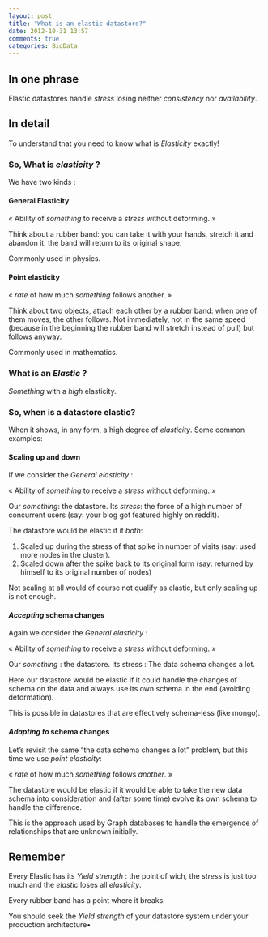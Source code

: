 ```yaml
---
layout: post
title: "What is an elastic datastore?"
date: 2012-10-31 13:57
comments: true
categories: BigData 
---
```


## In one phrase
Elastic datastores handle *stress* losing neither *consistency* nor *availability*. 

## In detail
To understand that you need to know what is *Elasticity* exactly!

### So, What is *elasticity* ?

We have two kinds :

#### General Elasticity

« Ability of *something* to receive a *stress* without deforming. »

Think about a rubber band: you can take it with your hands, stretch it
and abandon it: the band will return to its original shape.

Commonly used in physics.

#### Point elasticity

« *rate* of how much *something* follows another. »

Think about two objects, attach each other by a rubber band:
when one of them moves, the other follows. Not immediately, not in the
same speed (because in the beginning the rubber band will stretch
instead of pull) but follows anyway.

Commonly used in mathematics.

### What is an *Elastic* ?

*Something* with a *high* elasticity.

### So, when is a datastore elastic?

When it shows, in any form, a high degree of *elasticity*. Some common examples:

#### Scaling up and down

If we consider the *General elasticity* :

« Ability of *something* to receive a *stress* without deforming. »

Our *something*: the datastore. Its *stress*: the force of a high
number of concurrent users (say: your blog got featured highly on
reddit).

The datastore would be elastic if it *both*:

1. Scaled up during the stress of that spike in number of visits (say:
   used more nodes in the cluster).
2. Scaled down after the spike back to its original form (say:
   returned by himself to its original number of nodes)

Not scaling at all would of course not qualify as elastic, but only
scaling up is not enough.

#### *Accepting* schema changes

Again we consider the *General elasticity* :

« Ability of *something* to receive a *stress* without deforming. » 

Our *something* : the datastore. Its stress : The data schema changes a lot.

Here our datastore would be elastic if it could handle the changes of
schema on the data and always use its own schema in the end (avoiding deformation).

This is possible in datastores that are effectively schema-less (like mongo).

#### *Adapting to* schema changes

Let’s revisit the same “the data schema changes a lot” problem, but
this time we use *point elasticity*:

« *rate* of how much *something* follows *another*. »

The datastore would be elastic if it would be able to take the new
data schema into consideration and (after some time) evolve its own
schema to handle the difference.

This is the approach used by Graph databases to handle the emergence of
relationships that are unknown initially.

## Remember

Every Elastic has its *Yield strength* : the point of wich, the
*stress* is just too much and the *elastic* loses all *elasticity*.

Every rubber band has a point where it breaks.

You should seek the *Yield strength* of your datastore system under
your production architecture•
